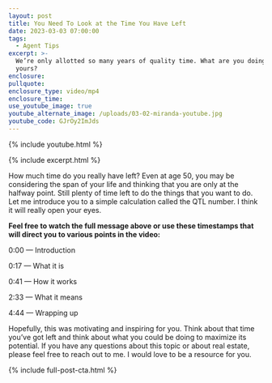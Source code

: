 ```yaml
---
layout: post
title: You Need To Look at the Time You Have Left
date: 2023-03-03 07:00:00
tags:
  - Agent Tips
excerpt: >-
  We’re only allotted so many years of quality time. What are you doing with
  yours?
enclosure:
pullquote:
enclosure_type: video/mp4
enclosure_time:
use_youtube_image: true
youtube_alternate_image: /uploads/03-02-miranda-youtube.jpg
youtube_code: GJrOy2ImJds
---
```

{% include youtube.html %}

{% include excerpt.html %}

How much time do you really have left? Even at age 50, you may be considering the span of your life and thinking that you are only at the halfway point. Still plenty of time left to do the things that you want to do. Let me introduce you to a simple calculation called the QTL number. I think it will really open your eyes.

**Feel free to watch the full message above or use these timestamps that will direct you to various points in the video:**

0:00 — Introduction

0:17 — What it is

0:41 — How it works

2:33 — What it means

4:44 — Wrapping up

Hopefully, this was motivating and inspiring for you. Think about that time you’ve got left and think about what you could be doing to maximize its potential. If you have any questions about this topic or about real estate, please feel free to reach out to me. I would love to be a resource for you.

{% include full-post-cta.html %}